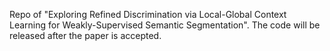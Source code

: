 Repo of "Exploring Refined Discrimination via Local-Global Context Learning for Weakly-Supervised Semantic Segmentation".
The code will be released after the paper is accepted.
